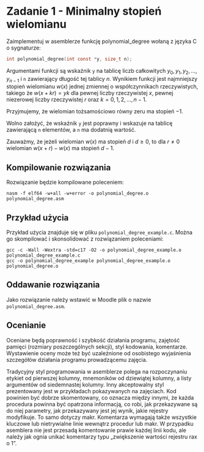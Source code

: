 # Zadanie 1 - Minimalny stopień wielomianu

Zaimplementuj w asemblerze funkcję polynomial_degree wołaną z języka C o sygnaturze:
```c
int polynomial_degree(int const *y, size_t n);
```

Argumentami funkcji są wskaźnik `y` na tablicę liczb całkowitych $y_0, y_1, y_2, …, y_{n−1}$ i `n` zawierający długość tej tablicy $n$. Wynikiem funkcji jest najmniejszy stopień wielomianu $w(x)$ jednej zmiennej o współczynnikach rzeczywistych, takiego że $w(x+kr)=yk$ dla pewnej liczby rzeczywistej $x$, pewnej niezerowej liczby rzeczywistej $r$ oraz $k=0,1,2,…,n−1$.

Przyjmujemy, że wielomian tożsamościowo równy zeru ma stopień $−1$.

Wolno założyć, że wskaźnik `y` jest poprawny i wskazuje na tablicę zawierającą `n` elementów, a `n` ma dodatnią wartość.

Zauważmy, że jeżeli wielomian $w(x)$ ma stopień $d$ i $d\geq0$, to dla $r\neq0$ wielomian $w(x+r)−w(x)$ ma stopień $d−1$.

## Kompilowanie rozwiązania
Rozwiązanie będzie kompilowane poleceniem:
```
nasm -f elf64 -w+all -w+error -o polynomial_degree.o polynomial_degree.asm
```

## Przykład użycia

Przykład użycia znajduje się w pliku `polynomial_degree_example.c`. Można go skompilować i skonsolidować z rozwiązaniem poleceniami:
```
gcc -c -Wall -Wextra -std=c17 -O2 -o polynomial_degree_example.o polynomial_degree_example.c
gcc -o polynomial_degree_example polynomial_degree_example.o polynomial_degree.o
```

## Oddawanie rozwiązania
Jako rozwiązanie należy wstawić w Moodle plik o nazwie `polynomial_degree.asm`.

## Ocenianie
Oceniane będą poprawność i szybkość działania programu, zajętość pamięci (rozmiary poszczególnych sekcji), styl kodowania, komentarze. Wystawienie oceny może też być uzależnione od osobistego wyjaśnienia szczegółów działania programu prowadzącemu zajęcia.

Tradycyjny styl programowania w asemblerze polega na rozpoczynaniu etykiet od pierwszej kolumny, mnemoników od dziewiątej kolumny, a listy argumentów od siedemnastej kolumny. Inny akceptowalny styl prezentowany jest w przykładach pokazywanych na zajęciach. Kod powinien być dobrze skomentowany, co oznacza między innymi, że każda procedura powinna być opatrzona informacją, co robi, jak przekazywane są do niej parametry, jak przekazywany jest jej wynik, jakie rejestry modyfikuje. To samo dotyczy makr. Komentarza wymagają także wszystkie kluczowe lub nietrywialne linie wewnątrz procedur lub makr. W przypadku asemblera nie jest przesadą komentowanie prawie każdej linii kodu, ale należy jak ognia unikać komentarzy typu „zwiększenie wartości rejestru rax o 1”.